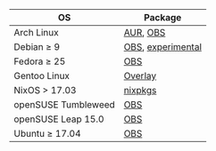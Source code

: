 | OS                  | Package|
| ------------------- | ------ |
| Arch Linux          | [AUR](https://aur.archlinux.org/packages/dino-git/),  [OBS](https://software.opensuse.org/download.html?project=network:messaging:xmpp:dino&package=dino)    |
| Debian ≥ 9          | [OBS](https://software.opensuse.org/download.html?project=network:messaging:xmpp:dino&package=dino), [experimental](https://packages.debian.org/dino-im)    |
| Fedora ≥ 25         | [OBS](https://software.opensuse.org/download.html?project=network:messaging:xmpp:dino&package=dino)     |
| Gentoo Linux        | [Overlay](https://gitlab.com/chaoslab/chaoslab-overlay/tree/master/net-im/dino) |
| NixOS > 17.03       | [nixpkgs](https://github.com/NixOS/nixpkgs/blob/master/pkgs/applications/networking/instant-messengers/dino/default.nix) |
| openSUSE Tumbleweed | [OBS](https://software.opensuse.org/download.html?project=network:messaging:xmpp:dino&package=dino)     |
| openSUSE Leap 15.0 | [OBS](https://software.opensuse.org/download.html?project=network:messaging:xmpp:dino&package=dino)     |
| Ubuntu ≥ 17.04      | [OBS](https://software.opensuse.org/download.html?project=network:messaging:xmpp:dino&package=dino)     |